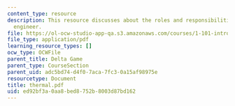 ```yaml
---
content_type: resource
description: This resource discusses about the roles and responsibilities of a thermal
  engineer.
file: https://ol-ocw-studio-app-qa.s3.amazonaws.com/courses/1-101-introduction-to-civil-and-environmental-engineering-design-i-fall-2006/ed92bf3a0aa8bed8752b8003d87bd162_thermal.pdf
file_type: application/pdf
learning_resource_types: []
ocw_type: OCWFile
parent_title: Delta Game
parent_type: CourseSection
parent_uid: adc5bd74-d4f0-7aca-7fc3-0a15af98975e
resourcetype: Document
title: thermal.pdf
uid: ed92bf3a-0aa8-bed8-752b-8003d87bd162
---
```


